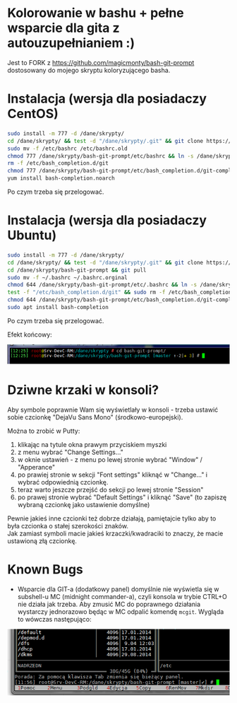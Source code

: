 # Kolorowanie w bashu + pełne wsparcie dla gita z autouzupełnianiem :)

Jest to FORK z https://github.com/magicmonty/bash-git-prompt dostosowany do mojego skryptu koloryzującego basha.  

# Instalacja (wersja dla posiadaczy CentOS)

```sh
sudo install -m 777 -d /dane/skrypty/
cd /dane/skrypty/ && test -d "/dane/skrypty/.git" && git clone https://github.com/KredytyChwilowki/bash-git-prompt.git && cd bash-git-prompt && git pull
sudo mv -f /etc/bashrc /etc/bashrc.old
chmod 777 /dane/skrypty/bash-git-prompt/etc/bashrc && ln -s /dane/skrypty/bash-git-prompt/etc/bashrc /etc/bashrc
rm -f /etc/bash_completion.d/git
chmod 777 /dane/skrypty/bash-git-prompt/etc/bash_completion.d/git-completion.bash && ln -s /dane/skrypty/bash-git-prompt/etc/bash_completion.d/git-completion.bash /etc/bash_completion.d/git
yum install bash-completion.noarch
```

Po czym trzeba się przelogować.

# Instalacja (wersja dla posiadaczy Ubuntu)

```sh
sudo install -m 777 -d /dane/skrypty/
cd /dane/skrypty/ && test -d "/dane/skrypty/.git" && git clone https://github.com/KredytyChwilowki/bash-git-prompt.git 
cd /dane/skrypty/bash-git-prompt && git pull
sudo mv -f ~/.bashrc ~/.bashrc.orginal
chmod 644 /dane/skrypty/bash-git-prompt/etc/.bashrc && ln -s /dane/skrypty/bash-git-prompt/etc/.bashrc ~/.bashrc
test -f "/etc/bash_completion.d/git" && sudo rm -f /etc/bash_completion.d/git
chmod 644 /dane/skrypty/bash-git-prompt/etc/bash_completion.d/git-completion.bash && sudo ln -s /dane/skrypty/bash-git-prompt/etc/bash_completion.d/git-completion.bash /etc/bash_completion.d/git
sudo apt install bash-completion
```

Po czym trzeba się przelogować.

Efekt końcowy:

![Example prompt](git-bash-rm-screenshot.png)


# Dziwne krzaki w konsoli?
Aby symbole poprawnie Wam się wyświetlały w konsoli - trzeba ustawić sobie czcionkę "DejaVu Sans Mono" (środkowo-europejski).

Można to zrobić w Putty:   
1) klikając na tytule okna prawym przyciskiem myszki   
2) z menu wybrać "Change Settings..."  
3) w oknie ustawień - z menu po lewej stronie wybrać "Window" / "Apperance"   
4) po prawiej stronie w sekcji "Font settings" kliknąć w "Change..." i wybrać odpowiednią czcionkę.  
5) teraz warto jeszcze przejść do sekcji po lewej stronie "Session"  
6) po prawej stronie wybrać "Default Settings" i kliknąć "Save" (to zapiszę wybraną czcionkę jako ustawienie domyślne)

Pewnie jakieś inne czcionki też dobrze działają, pamiętajcie tylko aby to była czcionka o stałej szerokości znaków.  
Jak zamiast symboli macie jakieś krzaczki/kwadraciki to znaczy, że macie ustawioną złą czcionkę.


# Known Bugs
* Wsparcie dla GIT-a (dodatkowy panel) domyślnie nie wyświetla się w subshell-u MC (midnight commander-a), czyli konsola w trybie CTRL+O nie działa jak trzeba. 
Aby zmusić MC do poprawnego działania wystarczy jednorazowo będąc w MC odpalić komendę ```mcgit```. Wygląda to wówczas następująco:

![Example prompt in MC](git-bash-rm-screenshot-mc.png)